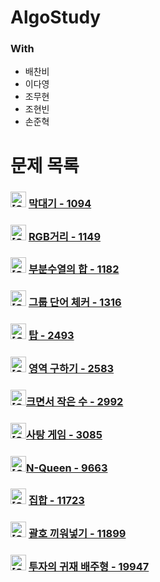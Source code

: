 # AlgoStudy

### With

- 배찬비
- 이다영
- 조무현
- 조현빈
- 손준혁

# 문제 목록

### <img src="https://d2gd6pc034wcta.cloudfront.net/tier/6.svg" alt="[Silver V]" style="width:25px; height:25px"> [막대기 - 1094](https://github.com/BOOL03/AlgoStudy/tree/main/src/study_0214)

### <img src="https://d2gd6pc034wcta.cloudfront.net/tier/10.svg" alt="[Silver I]" style="width:25px; height:25px"> [RGB거리 - 1149](https://github.com/BOOL03/AlgoStudy/tree/main/src/study_0209)

### <img src="https://d2gd6pc034wcta.cloudfront.net/tier/9.svg" alt="[Silver ||]" style="width:25px; height:25px"> [부분수열의 합 - 1182](https://github.com/BOOL03/AlgoStudy/tree/main/src/study_0209)

### <img src="https://d2gd6pc034wcta.cloudfront.net/tier/6.svg" alt="[Silver V]" style="width:25px; height:25px"> [그룹 단어 체커 - 1316](https://github.com/BOOL03/AlgoStudy/tree/main/src/study_0211)

### <img src="https://d2gd6pc034wcta.cloudfront.net/tier/11.svg" alt="[Gold V]" style="width:25px; height:25px"> [탑 - 2493](https://github.com/BOOL03/AlgoStudy/tree/main/src/study_0207)

### <img src="https://d2gd6pc034wcta.cloudfront.net/tier/10.svg" alt="[Silver |]" style="width:25px; height:25px"> [영역 구하기 - 2583](https://github.com/BOOL03/AlgoStudy/tree/main/src/study_0211)

### <img src="https://d2gd6pc034wcta.cloudfront.net/tier/8.svg" alt="[Silver III]" style="width:25px; height:25px">[크면서 작은 수 - 2992](https://github.com/BOOL03/AlgoStudy/tree/main/src/study_0214)

### <img src="https://d2gd6pc034wcta.cloudfront.net/tier/8.svg" alt="[Silver III]" style="width:25px; height:25px">[사탕 게임 - 3085](https://github.com/BOOL03/AlgoStudy/tree/main/src/study_0211)

### <img src="https://d2gd6pc034wcta.cloudfront.net/tier/11.svg" alt="[Gold V]" style="width:25px; height:25px">[N-Queen - 9663](https://github.com/BOOL03/AlgoStudy/tree/main/src/study_0209)

### <img src="https://d2gd6pc034wcta.cloudfront.net/tier/6.svg" alt="[Silver V]" style="width:25px; height:25px"> [집합 - 11723](https://github.com/BOOL03/AlgoStudy/tree/main/src/study_0214)

### <img src="https://d2gd6pc034wcta.cloudfront.net/tier/7.svg" alt="[Silver IV]" style="width:25px; height:25px"> [괄호 끼워넣기 - 11899](https://github.com/BOOL03/AlgoStudy/tree/main/src/study_0207)

### <img src="https://d2gd6pc034wcta.cloudfront.net/tier/6.svg" alt="[Silver V]" style="width:25px; height:25px"> [투자의 귀재 배주형 - 19947](https://github.com/BOOL03/AlgoStudy/tree/main/src/study_0207)
